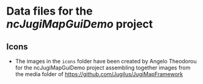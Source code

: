 # Data files for the *ncJugiMapGuiDemo* project

## Icons

- The images in the `icons` folder have been created by Angelo Theodorou for the ncJugiMapGuiDemo project assembling together images from the media folder of https://github.com/Jugilus/JugiMapFramework
